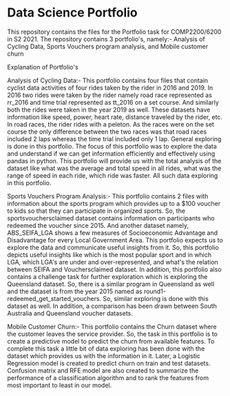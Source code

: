 # Data Science Portfolio

This repository contains the files for the Portfolio task for COMP2200/6200 in S2 2021. 
The repository contains 3 portfolio's, namely:-
Analysis of Cycling Data, 
Sports Vouchers program analysis, and
Mobile customer churn

Explanation of Portfolio's

Analysis of Cycling Data:-
This portfolio contains four files that contain cyclist data activities of four rides taken by the rider in 2016 and 2019.
In 2016 two rides were taken by the rider namely road race represented as rr_2016 and time trial represented as tt_2016 on a set course. And similarly both the rides were taken in the year 2019 as well. These datasets have information like speed, power, heart rate, distance traveled by the rider, etc. In road races, the rider rides with a peleton. As the races were on the set course the only difference between the two races was that road races included 2 laps whereas the time trial included only 1 lap. 
General exploring is done in this portfolio. The focus of this portfolio was to explore the data and understand if we can get information efficiently and effectively using pandas in python.
This portfolio will provide us with the total analysis of the dataset like what was the average and total speed in all rides, what was the range of speed in each ride, which ride was faster. All such data exploring in this portfolio.


Sports Vouchers Program Analysis:-
This portfolio contains 2 files with information about the sports program which provides up to a $100 voucher to kids so that they can participate in organized sports. So, the sportsvouchersclaimed dataset contains information on participants who redeemed the voucher since 2015. And another dataset namely, ABS_SEIFA_LGA shows a few measures of Socioeconomic Advantage and Disadvantage for every Local Government Area. This portfolio expects us to explore the data and communicate useful insights from it. So, this portfolio depicts useful insights like which is the most popular sport and in which LGA, which LGA's are under and over-represented, and what's the relation between SEIFA and Vouchersclaimed dataset. In addition, this portfolio also contains a challenge task for further exploration which is exploring the Queensland dataset. So, there is a similar program in Queensland as well and the dataset is from the year 2015 named as round1-redeemed_get_started_vouchers. So, similar exploring is done with this dataset as well. In addition, a comparison has been drawn between South Australia and Queensland voucher datasets.



Mobile Customer Churn:-
This portfolio contains the Churn dataset where the customer leaves the service provider. So, the task in this portfolio is to create a predictive model to predict the churn from available features. To complete this task a little bit of data exploring has been done with the dataset which provides us with the information in it. Later, a Logistic Regression model is created to predict churn on train and test datasets. Confusion matrix and RFE model are also created to summarize the performance of a classification algorithm and to rank the features from most important to least in our model. 
